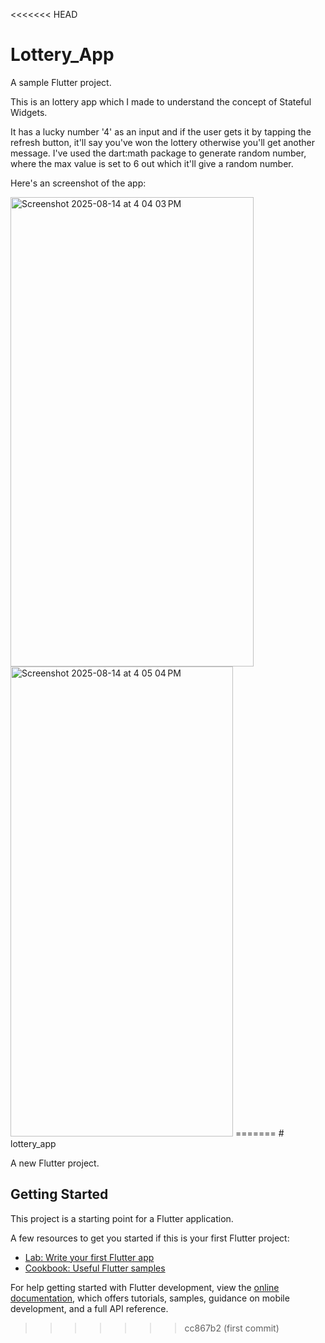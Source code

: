 <<<<<<< HEAD
# Lottery_App
A sample Flutter project.

This is an lottery app which I made to understand the concept of Stateful Widgets.

It has a lucky number '4' as an input and if the user gets it by tapping the refresh button, it'll say you've won the lottery otherwise you'll get another message. I've used the dart:math package to generate random number, where the max value is set to 6 out which it'll give a random number.

Here's an screenshot of the app:

<img width="389" height="751" alt="Screenshot 2025-08-14 at 4 04 03 PM" src="https://github.com/user-attachments/assets/45775550-a3af-4939-a24e-b11b821d3adf" />
<img width="356" height="752" alt="Screenshot 2025-08-14 at 4 05 04 PM" src="https://github.com/user-attachments/assets/4cd85d72-232e-4174-bf31-feb5ff22fd75" />
=======
# lottery_app

A new Flutter project.

## Getting Started

This project is a starting point for a Flutter application.

A few resources to get you started if this is your first Flutter project:

- [Lab: Write your first Flutter app](https://docs.flutter.dev/get-started/codelab)
- [Cookbook: Useful Flutter samples](https://docs.flutter.dev/cookbook)

For help getting started with Flutter development, view the
[online documentation](https://docs.flutter.dev/), which offers tutorials,
samples, guidance on mobile development, and a full API reference.
>>>>>>> cc867b2 (first commit)
